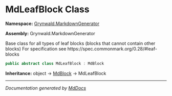 # MdLeafBlock Class

**Namespace:** [Grynwald.MarkdownGenerator](../index.md)

**Assembly:** Grynwald.MarkdownGenerator

Base class for all types of leaf blocks (blocks that cannot contain other blocks) For specification see https:\/\/spec.commonmark.org\/0.28\/\#leaf\-blocks

```csharp
public abstract class MdLeafBlock : MdBlock
```

**Inheritance:** object → [MdBlock](../MdBlock/index.md) → MdLeafBlock

___

*Documentation generated by [MdDocs](https://github.com/ap0llo/mddocs)*
